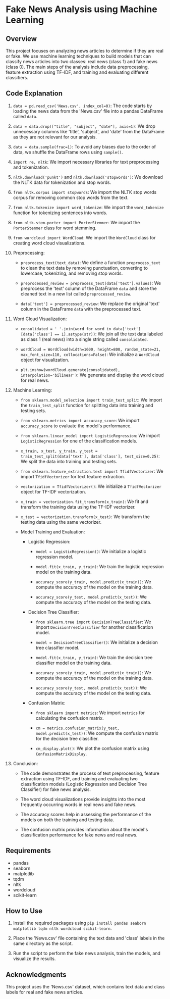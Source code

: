 # Fake News Analysis using Machine Learning

## Overview
This project focuses on analyzing news articles to determine if they are real or fake. We use machine learning techniques to build models that can classify news articles into two classes: real news (class 1) and fake news (class 0). The main steps of the analysis include data preprocessing, feature extraction using TF-IDF, and training and evaluating different classifiers.

## Code Explanation

1. `data = pd.read_csv('News.csv', index_col=0)`: The code starts by loading the news data from the 'News.csv' file into a pandas DataFrame called `data`.

2. `data = data.drop(["title", "subject", "date"], axis=1)`: We drop unnecessary columns like 'title', 'subject', and 'date' from the DataFrame as they are not relevant for our analysis.

3. `data = data.sample(frac=1)`: To avoid any biases due to the order of data, we shuffle the DataFrame rows using `sample()`.

4. `import re, nltk`: We import necessary libraries for text preprocessing and tokenization.

5. `nltk.download('punkt')` and `nltk.download('stopwords')`: We download the NLTK data for tokenization and stop words.

6. `from nltk.corpus import stopwords`: We import the NLTK stop words corpus for removing common stop words from the text.

7. `from nltk.tokenize import word_tokenize`: We import the `word_tokenize` function for tokenizing sentences into words.

8. `from nltk.stem.porter import PorterStemmer`: We import the `PorterStemmer` class for word stemming.

9. `from wordcloud import WordCloud`: We import the `WordCloud` class for creating word cloud visualizations.

10. Preprocessing:
    - `preprocess_text(text_data)`: We define a function `preprocess_text` to clean the text data by removing punctuation, converting to lowercase, tokenizing, and removing stop words.

    - `preprocessed_review = preprocess_text(data['text'].values)`: We preprocess the 'text' column of the DataFrame `data` and store the cleaned text in a new list called `preprocessed_review`.

    - `data['text'] = preprocessed_review`: We replace the original 'text' column in the DataFrame `data` with the preprocessed text.

11. Word Cloud Visualization:
    - `consolidated = ' '.join(word for word in data['text'][data['class'] == 1].astype(str))`: We join all the text data labeled as class 1 (real news) into a single string called `consolidated`.

    - `wordCloud = WordCloud(width=1600, height=800, random_state=21, max_font_size=110, collocations=False)`: We initialize a `WordCloud` object for visualization.

    - `plt.imshow(wordCloud.generate(consolidated), interpolation='bilinear')`: We generate and display the word cloud for real news.

12. Machine Learning:
    - `from sklearn.model_selection import train_test_split`: We import the `train_test_split` function for splitting data into training and testing sets.

    - `from sklearn.metrics import accuracy_score`: We import `accuracy_score` to evaluate the model's performance.

    - `from sklearn.linear_model import LogisticRegression`: We import `LogisticRegression` for one of the classification models.

    - `x_train, x_test, y_train, y_test = train_test_split(data['text'], data['class'], test_size=0.25)`: We split the data into training and testing sets.

    - `from sklearn.feature_extraction.text import TfidfVectorizer`: We import `TfidfVectorizer` for text feature extraction.

    - `vectorization = TfidfVectorizer()`: We initialize a `TfidfVectorizer` object for TF-IDF vectorization.

    - `x_train = vectorization.fit_transform(x_train)`: We fit and transform the training data using the TF-IDF vectorizer.

    - `x_test = vectorization.transform(x_test)`: We transform the testing data using the same vectorizer.

    - Model Training and Evaluation:
        - Logistic Regression:
            - `model = LogisticRegression()`: We initialize a logistic regression model.

            - `model.fit(x_train, y_train)`: We train the logistic regression model on the training data.

            - `accuracy_score(y_train, model.predict(x_train))`: We compute the accuracy of the model on the training data.

            - `accuracy_score(y_test, model.predict(x_test))`: We compute the accuracy of the model on the testing data.

        - Decision Tree Classifier:
            - `from sklearn.tree import DecisionTreeClassifier`: We import `DecisionTreeClassifier` for another classification model.

            - `model = DecisionTreeClassifier()`: We initialize a decision tree classifier model.

            - `model.fit(x_train, y_train)`: We train the decision tree classifier model on the training data.

            - `accuracy_score(y_train, model.predict(x_train))`: We compute the accuracy of the model on the training data.

            - `accuracy_score(y_test, model.predict(x_test))`: We compute the accuracy of the model on the testing data.

        - Confusion Matrix:
            - `from sklearn import metrics`: We import `metrics` for calculating the confusion matrix.

            - `cm = metrics.confusion_matrix(y_test, model.predict(x_test))`: We compute the confusion matrix for the decision tree classifier.

            - `cm_display.plot()`: We plot the confusion matrix using `ConfusionMatrixDisplay`.

13. Conclusion:
    - The code demonstrates the process of text preprocessing, feature extraction using TF-IDF, and training and evaluating two classification models (Logistic Regression and Decision Tree Classifier) for fake news analysis.

    - The word cloud visualizations provide insights into the most frequently occurring words in real news and fake news.

    - The accuracy scores help in assessing the performance of the models on both the training and testing data.

    - The confusion matrix provides information about the model's classification performance for fake news and real news.

## Requirements
- pandas
- seaborn
- matplotlib
- tqdm
- nltk
- wordcloud
- scikit-learn

## How to Use
1. Install the required packages using `pip install pandas seaborn matplotlib tqdm nltk wordcloud scikit-learn`.

2. Place the 'News.csv' file containing the text data and 'class' labels in the same directory as the script.

3. Run the script to perform the fake news analysis, train the models, and visualize the results.

## Acknowledgments
This project uses the 'News.csv' dataset, which contains text data and class labels for real and fake news articles.

